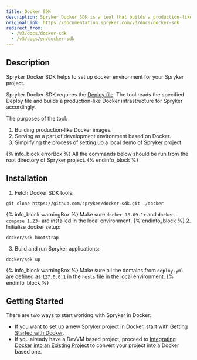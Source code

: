 ```yaml
---
title: Docker SDK
description: Spryker Docker SDK is a tool that builds a production-like Docker infrustructure for Spryker.
originalLink: https://documentation.spryker.com/v3/docs/docker-sdk
redirect_from:
  - /v3/docs/docker-sdk
  - /v3/docs/en/docker-sdk
---
```


## Description

Spryker Docker SDK helps to set up docker environment for your Spryker project.

Spryker Docker SDK requires the [Deploy file](/docs/scos/dev/developer-guides/201907.0/installation/spryker-in-docker/docker-sdk/deploy-file-reference-1.0.html). The tool reads the specified Deploy file and builds a production-like Docker infrastructure for Spryker accordingly.

The purposes of the tool:

1. Building production-like Docker images.
2. Serving as a part of development environment based on Docker.
3. Simplifying the process of setting up a local demo of Spryker project.

{% info_block errorBox %}
All the commands below should be run from the root directory of Spryker project.
{% endinfo_block %}

## Installation

1. Fetch Docker SDK tools:
```shell
git clone https://github.com/spryker/docker-sdk.git ./docker
```
{% info_block warningBox %}
Make sure `docker 18.09.1+` and `docker-compose 1.23+` are installed in the local environment.
{% endinfo_block %}
2. Initialize docker setup:
 ```shell
docker/sdk bootstrap
```
3. Build and run Spryker applications:
```shell
docker/sdk up
```
{% info_block warningBox %}
Make sure all the domains from `deploy.yml` are defined as `127.0.0.1` in the `hosts` file in the local environment.
{% endinfo_block %}

## Getting Started

There are two ways to start working with Spryker in Docker:

* If you want to set up a new Spryker project in Docker, start with [Getting Started with Docker](/docs/scos/dev/developer-guides/201907.0/installation/spryker-in-docker/getting-started-with-docker.html).
* If you already have a DevVM based project, proceed to [Integrating Docker into an Existing Project](/docs/scos/dev/developer-guides/201907.0/installation/spryker-in-docker/integrating-docker-into-an-existing-project.html) to convert your project into a Docker based one.

<!-- Last review date: Aug 06, 2019by Mike Kalinin, Andrii Tserkovnyi -->
